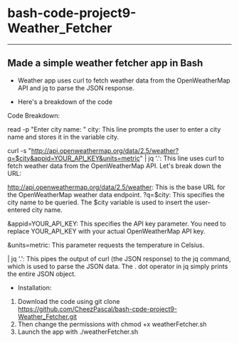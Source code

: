 # bash-code-project9-Weather_Fetcher
-----------------------------------------
Made a simple weather fetcher app in Bash
-----------------------------------------


- Weather app uses curl to fetch weather data from the OpenWeatherMap API and jq to parse the JSON response.   

- Here's a breakdown of the code

Code Breakdown:

read -p "Enter city name: " city: This line prompts the user to enter a city name and stores it in the variable city.

curl -s "http://api.openweathermap.org/data/2.5/weather?q=$city&appid=YOUR_API_KEY&units=metric" | jq '.': This line uses curl to fetch weather data from the OpenWeatherMap API. Let's break down the URL:

http://api.openweathermap.org/data/2.5/weather: This is the base URL for the OpenWeatherMap weather data endpoint.
?q=$city: This specifies the city name to be queried. The $city variable is used to insert the user-entered city name.

&appid=YOUR_API_KEY: This specifies the API key parameter. You need to replace YOUR_API_KEY with your actual OpenWeatherMap API key.

&units=metric: This parameter requests the temperature in Celsius.

| jq '.': This pipes the output of curl (the JSON response) to the jq command, which is used to parse the JSON data. The . dot operator in jq simply prints the entire JSON object.

- Installation: 
1. Download the code using git clone https://github.com/CheezPascal/bash-cpde-project9-Weather_Fetcher.git 
2. Then change the permissions with chmod +x weatherFetcher.sh
3. Launch the app with ./weatherFetcher.sh
